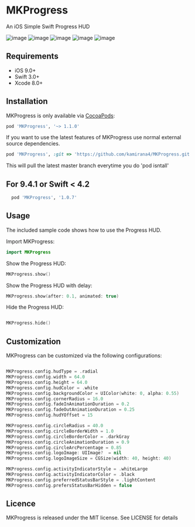 # MKProgress
An iOS Simple Swift Progress HUD 


![image](https://github.com/kamirana4/MKProgress/blob/master/Images/6.gif)
![image](https://github.com/kamirana4/MKProgress/blob/master/Images/5.gif)
![image](https://github.com/kamirana4/MKProgress/blob/master/Images/2.gif)
![image](https://github.com/kamirana4/MKProgress/blob/master/Images/4.gif)
![image](https://github.com/kamirana4/MKProgress/blob/master/Images/1.gif)

## Requirements

- iOS 9.0+
- Swift 3.0+
- Xcode 8.0+

## Installation

MKProgress is only available via [CocoaPods](http://cocoapods.org):

```ruby
pod 'MKProgress', '~> 1.1.0'
```
If you want to use the latest features of MKProgress use normal external source dependencies.

```ruby
pod 'MKProgress', :git => 'https://github.com/kamirana4/MKProgress.git'
```

This will pull the latest master branch everytime you do 'pod isntall'

## For  9.4.1 or Swift < 4.2

```ruby
  pod 'MKProgress', '1.0.7'
```

## Usage

The included sample code shows how to use the Progress HUD. 


Import MKProgress:
```swift
import MKProgress
```

Show the Progress HUD:
```swift
MKProgress.show()
```

Show the Progress HUD with delay:
```swift
MKProgress.show(after: 0.1, animated: true)
```

Hide the Progress HUD:
```swift

MKProgress.hide()
```

## Customization

MKProgress can be customized via the following configurations:

```swift

MKProgress.config.hudType = .radial
MKProgress.config.width = 64.0
MKProgress.config.height = 64.0
MKProgress.config.hudColor = .white
MKProgress.config.backgroundColor = UIColor(white: 0, alpha: 0.55)
MKProgress.config.cornerRadius = 16.0
MKProgress.config.fadeInAnimationDuration = 0.2
MKProgress.config.fadeOutAnimationDuration = 0.25
MKProgress.config.hudYOffset = 15

MKProgress.config.circleRadius = 40.0
MKProgress.config.circleBorderWidth = 1.0
MKProgress.config.circleBorderColor = .darkGray
MKProgress.config.circleAnimationDuration = 0.9
MKProgress.config.circleArcPercentage = 0.85
MKProgress.config.logoImage: UIImage?  = nil
MKProgress.config.logoImageSize = CGSize(width: 40, height: 40)

MKProgress.config.activityIndicatorStyle = .whiteLarge
MKProgress.config.activityIndicatorColor = .black
MKProgress.config.preferredStatusBarStyle = .lightContent
MKProgress.config.prefersStatusBarHidden = false

```

## Licence

MKProgress is released under the MIT license. See LICENSE for details




